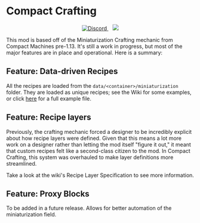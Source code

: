 Compact Crafting
================

<p style="text-align: center;">
  <a href="https://discord.gg/abca3pDPvu">
    <img src="https://img.shields.io/discord/765363477186740234?label=Discord&amp;logo=discord&amp;logoColor=white&amp;style=for-the-badge" alt="Discord" />
  </a>
  &nbsp;&nbsp; 
  <a href="https://www.curseforge.com/minecraft/mc-mods/compact-crafting">
    <img src="https://img.shields.io/badge/dynamic/json?label=%20&suffix=+downloads&query=$.downloads.total&url=https://api.cfwidget.com/429735&labelColor=E04E14&style=for-the-badge&logo=curseforge&color=black" />
  </a>
</p>

This mod is based off of the Miniaturization Crafting mechanic from Compact Machines pre-1.13. It's still
a work in progress, but most of the major features are in place and operational. Here is a summary:

## Feature: Data-driven Recipes
All the recipes are loaded from the `data/<container>/miniaturization` folder. They are loaded as unique recipes;
see the Wiki for some examples, or click [here](recipes/diamond_block.json) for a full example file.

## Feature: Recipe layers
Previously, the crafting mechanic forced a designer to be incredibly explicit about how recipe layers were defined. Given
that this means a lot more work on a designer rather than letting the mod itself "figure it out," it meant that custom recipes
felt like a second-class citizen to the mod. In Compact Crafting, this system was overhauled to make layer definitions 
more streamlined.

Take a look at the wiki's Recipe Layer Specification to see more information.

## Feature: Proxy Blocks
To be added in a future release. Allows for better automation of the miniaturization field.
